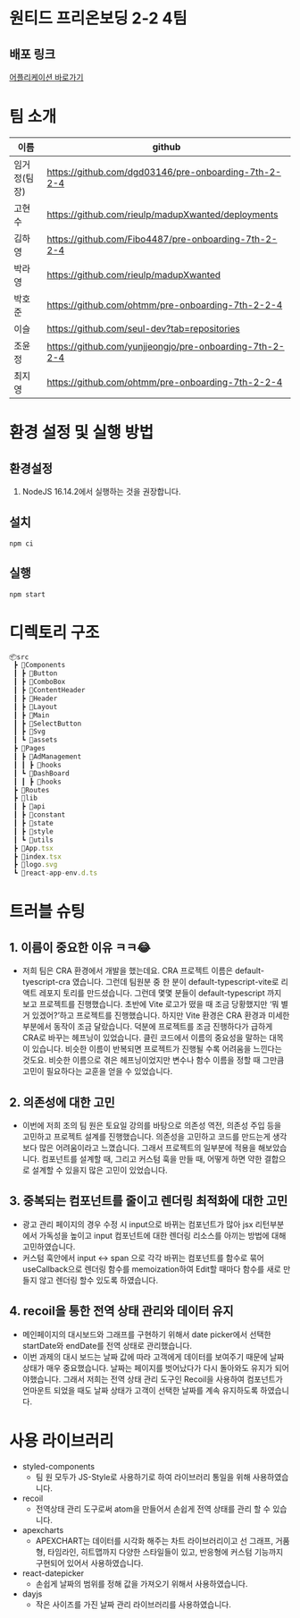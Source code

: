 # 원티드 프리온보딩 2-2 4팀

## 배포 링크

[어플리케이션 바로가기](https://pre-onboarding-7th-2-2-4-vv9dr45j2-wanted-4th.vercel.app/)

# 팀 소개

| 이름         | github                                                  |
| ------------ | ------------------------------------------------------- |
| 임거정(팀장) | https://github.com/dgd03146/pre-onboarding-7th-2-2-4    |
| 고현수       | https://github.com/rieulp/madupXwanted/deployments      |
| 김하영       | https://github.com/Fibo4487/pre-onboarding-7th-2-2-4    |
| 박라영       | https://github.com/rieulp/madupXwanted                  |
| 박호준       | https://github.com/ohtmm/pre-onboarding-7th-2-2-4       |
| 이슬         | https://github.com/seul-dev?tab=repositories            |
| 조윤정       | https://github.com/yunjjeongjo/pre-onboarding-7th-2-2-4 |
| 최지영       | https://github.com/ohtmm/pre-onboarding-7th-2-2-4       |

# 환경 설정 및 실행 방법

## 환경설정

1. NodeJS 16.14.2에서 실행하는 것을 권장합니다.

## 설치

```
npm ci
```

## 실행

```
npm start
```

# 디렉토리 구조

```jsx
📦src
 ┣ 📂Components
 ┃ ┣ 📂Button
 ┃ ┣ 📂ComboBox
 ┃ ┣ 📂ContentHeader
 ┃ ┣ 📂Header
 ┃ ┣ 📂Layout
 ┃ ┣ 📂Main
 ┃ ┣ 📂SelectButton
 ┃ ┣ 📂Svg
 ┃ ┗ 📂assets
 ┣ 📂Pages
 ┃ ┣ 📂AdManagement
 ┃ ┃ ┣ 📂hooks
 ┃ ┗ 📂DashBoard
 ┃ ┃ ┣ 📂hooks
 ┣ 📂Routes
 ┣ 📂lib
 ┃ ┣ 📂api
 ┃ ┣ 📂constant
 ┃ ┣ 📂state
 ┃ ┣ 📂style
 ┃ ┗ 📂utils
 ┣ 📜App.tsx
 ┣ 📜index.tsx
 ┣ 📜logo.svg
 ┗ 📜react-app-env.d.ts
```

# 트러블 슈팅

## 1. 이름이 중요한 이유 ㅋㅋ😂

- 저희 팀은 CRA 환경에서 개발을 했는데요. CRA 프로젝트 이름은 default-tyescript-cra 였습니다. 그런데 팀원분 중 한 분이 default-typescript-vite로 리액트 레포지 토리를 만드셨습니다. 그런데 몇몇 분들이 default-typescript 까지 보고 프로젝트를 진행했습니다. 초반에 Vite 로고가 떴을 때 조금 당황했지만 ‘뭐 별거 있겠어?’하고 프로젝트를 진행했습니다. 하지만 Vite 환경은 CRA 환경과 미세한 부분에서 동작이 조금 달랐습니다. 덕분에 프로젝트를 조금 진행하다가 급하게 CRA로 바꾸는 헤프닝이 있었습니다. 클린 코드에서 이름의 중요성을 말하는 대목이 있습니다. 비슷한 이름이 반복되면 프로젝트가 진행될 수록 어려움을 느낀다는 것도요. 비슷한 이름으로 겪은 헤프닝이었지만 변수나 함수 이름을 정할 때 그만큼 고민이 필요하다는 교훈을 얻을 수 있었습니다.

## 2. 의존성에 대한 고민

- 이번에 저희 조의 팀 원은 토요일 강의를 바탕으로 의존성 역전, 의존성 주입 등을 고민하고 프로젝트 설계를 진행했습니다. 의존성을 고민하고 코드를 만드는게 생각보다 많은 어려움이라고 느꼈습니다. 그래서 프로젝트의 일부분에 적용을 해보았습니다. 컴포넌트를 설계할 때, 그리고 커스텀 훅을 만들 때, 어떻게 하면 약한 결합으로 설계할 수 있을지 많은 고민이 있었습니다.

## 3. 중복되는 컴포넌트를 줄이고 렌더링 최적화에 대한 고민

- 광고 관리 페이지의 경우 수정 시 input으로 바뀌는 컴포넌트가 많아 jsx 리턴부분에서 가독성을 높이고 input 컴포넌트에 대한 렌더링 리소스를 아끼는 방법에 대해 고민하였습니다.
- 커스텀 훅안에서 input ↔ span 으로 각각 바뀌는 컴포넌트를 함수로 묶어 useCallback으로 렌더링 함수를 memoization하여 Edit할 때마다 함수를 새로 만들지 않고 렌더링 할수 있도록 하였습니다.

## 4. recoil을 통한 전역 상태 관리와 데이터 유지

- 메인페이지의 대시보드와 그래프를 구현하기 위해서 date picker에서 선택한 startDate와 endDate를 전역 상태로 관리했습니다.
- 이번 과제의 대시 보드는 날짜 값에 따라 고객에게 데이터를 보여주기 때문에 날짜 상태가 매우 중요했습니다. 날짜는 페이지를 벗어났다가 다시 돌아와도 유지가 되어야했습니다. 그래서 저희는 전역 상태 관리 도구인 Recoil을 사용하여 컴포넌트가 언마운트 되었을 때도 날짜 상태가 고객이 선택한 날짜를 계속 유지하도록 하였습니다.

# 사용 라이브러리

- styled-components
  - 팀 원 모두가 JS-Style로 사용하기로 하여 라이브러리 통일을 위해 사용하였습니다.
- recoil
  - 전역상태 관리 도구로써 atom을 만들어서 손쉽게 전역 상태를 관리 할 수 있습니다.
- apexcharts
  - APEXCHART는 데이터를 시각화 해주는 차트 라이브러리이고 선 그래프, 거품형, 타임라인, 히트맵까지 다양한 스타일들이 있고, 반응형에 커스텀 기능까지 구현되어 있어서 사용하였습니다.
- react-datepicker
  - 손쉽게 날짜의 범위를 정해 값을 가져오기 위해서 사용하였습니다.
- dayjs
  - 작은 사이즈를 가진 날짜 관리 라이브러리를 사용하였습니다.
